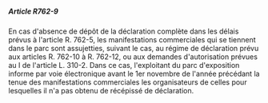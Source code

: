 ##### Article R762-9

En cas d'absence de dépôt de la déclaration complète dans les délais prévus à l'article R. 762-5, les manifestations commerciales qui se tiennent dans le parc sont assujetties, suivant le cas, au régime de déclaration prévu aux articles R. 762-10 à R. 762-12, ou aux demandes d'autorisation prévues au I de l'article L. 310-2. Dans ce cas, l'exploitant du parc d'exposition informe par voie électronique avant le 1er novembre de l'année précédant la tenue des manifestations commerciales les organisateurs de celles pour lesquelles il n'a pas obtenu de récépissé de déclaration.

